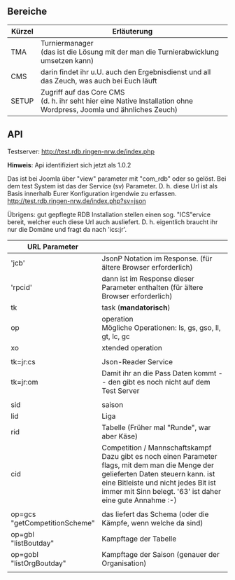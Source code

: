 ﻿## Bereiche

| Kürzel | Erläuterung                                                  |
| ------ | ------------------------------------------------------------ |
| TMA    | Turniermanager <br />(das ist die Lösung mit der man die Turnierabwicklung umsetzen kann) |
| CMS    | darin findet ihr u.U. auch den Ergebnisdienst und all das Zeuch, was auch bei Euch läuft |
| SETUP  | Zugriff auf das Core CMS<br />(d. h. ihr seht hier eine Native Installation ohne Wordpress, Joomla und ähnliches Zeuch) |



## API

Testserver: http://test.rdb.ringen-nrw.de/index.php

**Hinweis**: Api identifiziert sich jetzt als 1.0.2

Das ist bei Joomla über "view" parameter mit "com_rdb" oder so gelöst. 
Bei dem test System ist das der Service (sv) Parameter.
D. h. diese Url ist als Basis innerhalb Eurer Konfiguration irgendwie zu erfassen.
http://test.rdb.ringen-nrw.de/index.php?sv=json 

Übrigens: gut gepflegte RDB Installation stellen einen sog. "ICS"ervice  bereit, welcher euch diese Url auch ausliefert. D. h. eigentlich braucht ihr nur die Domäne und fragt da nach 'ics:jr'.

| URL Parameter                      |                                                              |
| ---------------------------------- | ------------------------------------------------------------ |
| 'jcb'                              | JsonP Notation im Response. (für ältere Browser erforderlich) |
| 'rpcid'                            | dann ist im Response dieser Parameter enthalten (für ältere Browser erforderlich) |
| tk                                 | task (**mandatorisch**)                                      |
| op                                 | operation<br />Mögliche Operationen: ls, gs, gso, ll, gt, lc, gc |
| xo                                 | xtended operation                                            |
|                                    |                                                              |
| tk=jr:cs                           | Json-Reader Service                                          |
| tk=jr:om                           | Damit ihr an die Pass Daten kommt -- den gibt es noch nicht auf dem Test Server |
|                                    |                                                              |
| sid                                | saison                                                       |
| lid                                | Liga                                                         |
| rid                                | Tabelle (Früher mal "Runde", war aber Käse)                  |
| cid                                | Competition / Mannschaftskampf<br />Dazu gibt es noch einen Parameter flags, mit dem man die Menge der gelieferten Daten steuern kann. ist eine Bitleiste und nicht jedes Bit ist immer mit Sinn belegt.  '63' ist daher eine gute Annahme :-) |
|                                    |                                                              |
| op=gcs<br />"getCompetitionScheme" | das liefert das Schema (oder die Kämpfe, wenn welche da sind) |
| op=gbl<br />"listBoutday"          | Kampftage der Tabelle                                        |
| op=gobl<br />"listOrgBoutday"      | Kampftage der Saison (genauer der Organisation)              |
|                                    |                                                              |

